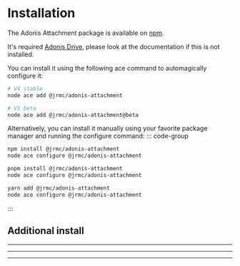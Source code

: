# Installation

The Adonis Attachment package is available on [npm](https://www.npmjs.com/package/@jrmc/adonis-attachment).

It's required [Adonis Drive](https://docs.adonisjs.com/guides/digging-deeper/drive), please look at the documentation if this is not installed.

You can install it using the following ace command to automagically configure it:
```sh
# V4 stable
node ace add @jrmc/adonis-attachment

# V5 beta
node ace add @jrmc/adonis-attachment@beta
```

Alternatively, you can install it manually using your favorite package manager and running the configure command:
::: code-group

```sh [npm]
npm install @jrmc/adonis-attachment
node ace configure @jrmc/adonis-attachment
```
```sh [pnpm]
pnpm install @jrmc/adonis-attachment
node ace configure @jrmc/adonis-attachment
```
```sh [yarn]
yarn add @jrmc/adonis-attachment
node ace configure @jrmc/adonis-attachment
```
:::


## Additional install

<!--@include: ../partials/install-image.md-->

---

<!--@include: ../partials/install-pdf.md-->

---

<!--@include: ../partials/install-document.md-->

---

<!--@include: ../partials/install-video.md-->

